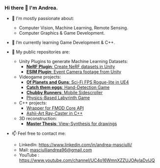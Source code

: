 ### Hi there 👋 I'm Andrea.

- 💬 I'm mostly passionate about:
    - Computer Vision, Machine Learning, Remote Sensing.
    - Computer Graphics & Game Development.

- 🌱 I’m currently learning Game Development & C++.

- 👯 My public repositories are:
    - Unity Plugins to generate Machine Learning Datasets:
        - [**NeRF Plugin**: Create NeRF datasets in Unity](https://github.com/AndreaMas/nerf-dataset-creator-plugin)
        - [**ESIM Plugin**: Event Camera footage from Unity](https://github.com/AndreaMas/esim-in-unity)
    - Videogame projects:
        - [**Of Planets and Guns**: Sci-Fi FPS Rogue-lite in UE4](https://gitlab.com/bug-society/of-planets-and-guns/-/tree/develop)
        - [**Catch them eggs**: Hand-Detection Game](https://github.com/AndreaMas/HCI_project_build)
        - [**Chubby Runners**: Mobile Sidescroller](https://github.com/Martiriak/Stickman-Project)
        - [Physics-Based Labyrinth Game](https://github.com/AndreaMas/Physics-Based-Labyrinth-Game)
    - C++ projects:
        - [Wrapper for FMOD Core API](https://github.com/AndreaMas/FMOD-API-Core-Wrapper)
        - [Ashii-Art Ray-Caster in C++](https://github.com/AndreaMas/cpp-basic-raytracer)
    - 3D reconstruction:
        - [**Master Thesis**: View-Synthesis for drawings](https://github.com/AndreaMas/ict-master-thesis)

- 📫 Feel free to contact me:
    - LinkedIn: https://www.linkedin.com/in/andrea-masciulli/
    - Mail: masciulliandrea96@gmail.com
    - YouTube : https://www.youtube.com/channel/UC4o16WmnXZZUJOAylaDvlJQ
    


<!--

- Website : [Work in progress]

**AndreaMas/AndreaMas** is a ✨ _special_ ✨ repository because its `README.md` (this file) appears on your GitHub profile.

Here are some ideas to get you started:

- 🔭 I’m currently working on ...
- 🌱 I’m currently learning ...
- 👯 I’m looking to collaborate on ...
- 🤔 I’m looking for help with ...
- 💬 Ask me about ...
- 📫 How to reach me: ...
- 😄 Pronouns: ...
- ⚡ Fun fact: ...
-->
